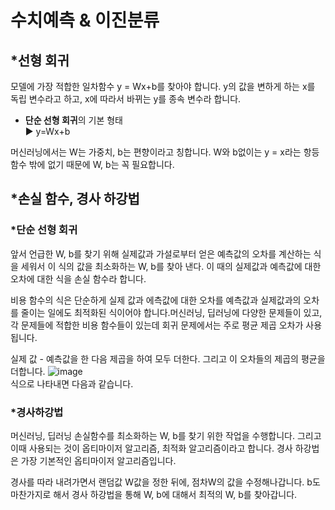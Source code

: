 # 수치예측 & 이진분류

## *선형 회귀

모델에 가장 적합한 일차함수 y = Wx+b를 찾아야 합니다.
y의 값을 변하게 하는 x를 독립 변수라고 하고, x에 따라서 바뀌는 y를 종속 변수라 합니다.

* **단순 선형 회귀**의 기본 형태  
▶ y=Wx+b  

머신러닝에서는 W는 가중치, b는 편향이라고 칭합니다. W와 b없이는 y = x라는 항등함수 밖에 없기 때문에 W, b는 꼭 필요합니다.

## *손실 함수, 경사 하강법
### *단순 선형 회귀
앞서 언급한 W, b를 찾기 위해 실제값과 가설로부터 얻은 예측값의 오차를 계산하는 식을 세워서 이 식의 값을 최소화하는 W, b를 찾아 낸다. 이 때의 실제값과 예측값에 대한 오차에 대한 식을 손실 함수라 합니다.

 비용 함수의 식은 단순하게 실제 값과 에측값에 대한 오차를 예측값과 실제값과의 오차를 줄이는 일에도 최적화된 식이어야 합니다.머신러닝, 딥러닝에 다양한 문제들이 있고, 각 문제들에 적합한 비용 함수들이 있는데 회귀 문제에서는 주로 평균 제곱 오차가 사용됩니다.

 실제 값 - 예측값을 한 다음 제곱을 하여 모두 더한다. 그리고 이 오차들의 제곱의 평균을 더합니다.
![image](https://user-images.githubusercontent.com/45358775/68264380-00610080-008c-11ea-94c8-786a0bde902d.png)  
식으로 나타내면 다음과 같습니다.

### *경사하강법
머신러닝, 딥러닝 손실함수를 최소화하는 W, b를 찾기 위한 작업을 수행합니다. 그리고 이때 사용되는 것이 옵티마이저 알고리즘, 최적화 알고리즘이라고 합니다. 경사 하강법은 가장 기본적인 옵티마이저 알고리즘입니다.

 경사를 따라 내려가면서 랜덤값 W값을 정한 뒤에, 점차W의 값을 수정해나갑니다. b도 마찬가지로 해서 경사 하강법을 통해 W, b에 대해서 최적의 W, b를 찾아갑니다.
